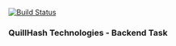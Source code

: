 [![Build Status](https://travis-ci.com/yashvardhan-kukreja/quillhash-backend-task.svg?oken=xkGWiw62FsqB4JqveXu3&branch=master)](https://travis-ci.com/yashvardhan-kukreja/quillhash-backend-task)

### QuillHash Technologies - Backend Task